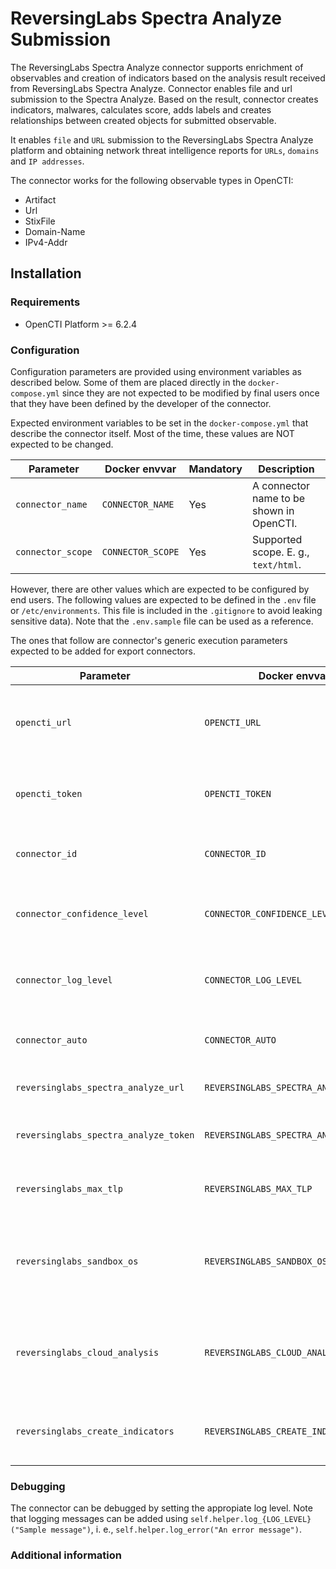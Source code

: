 # ReversingLabs Spectra Analyze Submission

The ReversingLabs Spectra Analyze connector supports enrichment of observables and creation of indicators based on the analysis result received from ReversingLabs Spectra Analyze. Connector enables file and url submission to the Spectra Analyze. Based on the result, connector creates indicators, malwares, calculates score, adds labels and creates relationships between created objects for submitted observable.

It enables `file` and `URL` submission to the ReversingLabs Spectra Analyze platform and obtaining network threat intelligence reports for `URLs`, `domains` and `IP addresses`.

The connector works for the following observable types in OpenCTI:

- Artifact
- Url
- StixFile  
- Domain-Name
- IPv4-Addr


## Installation

### Requirements

- OpenCTI Platform >= 6.2.4

### Configuration

Configuration parameters are provided using environment variables as described below. Some of them are placed directly in the `docker-compose.yml` since they are not expected to be modified by final users once that they have been defined by the developer of the connector.

Expected environment variables to be set in the  `docker-compose.yml` that describe the connector itself. Most of the time, these values are NOT expected to be changed.

| Parameter                            | Docker envvar                       | Mandatory    | Description                                                                                                                                                |
| ------------------------------------ | ----------------------------------- | ------------ | ---------------------------------------------------------------------------------------------------------------------------------------------------------- |
| `connector_name`                     | `CONNECTOR_NAME`                    | Yes          | A connector name to be shown in OpenCTI.                                                                                                                   |
| `connector_scope`                    | `CONNECTOR_SCOPE`                   | Yes          | Supported scope. E. g., `text/html`.                                                                                                                       |

However, there are other values which are expected to be configured by end users. The following values are expected to be defined in the `.env` file or `/etc/environments`. This file is included in the `.gitignore` to avoid leaking sensitive data).  Note that the `.env.sample` file can be used as a reference.

The ones that follow are connector's generic execution parameters expected to be added for export connectors.

| Parameter                            | Docker envvar                       | Mandatory    | Description                                                                                                                                                |
| ------------------------------------ | ----------------------------------- | ------------ | ---------------------------------------------------------------------------------------------------------------------------------------------------------- |
| `opencti_url`                        | `OPENCTI_URL`                       | Yes          | The URL of the OpenCTI platform. Note that final `/` should be avoided. Example value: `http://opencti:8080`                                               |
| `opencti_token`                      | `OPENCTI_TOKEN`                     | Yes          | The default admin token configured in the OpenCTI platform parameters file.                                                                                |
| `connector_id`                       | `CONNECTOR_ID`                      | Yes          | A valid arbitrary `UUIDv4` that must be unique for this connector.                                                                                         |
| `connector_confidence_level`         | `CONNECTOR_CONFIDENCE_LEVEL`        | Yes          | The default confidence level for created sightings (a number between 1 and 4).                                                                             |
| `connector_log_level`                | `CONNECTOR_LOG_LEVEL`               | Yes          | The log level for this connector, could be `debug`, `info`, `warn` or `error` (less verbose).                                                              |
| `connector_auto`		       | `CONNECTOR_AUTO`		     | Yes	    | Enable or disable auto-enrichmnet on observable (default: false)												 |
| `reversinglabs_spectra_analyze_url`  | `REVERSINGLABS_SPECTRA_ANALYZE_URL` | Yes	    | The URL of the Spectra Analyze Appliance															 |
| `reversinglabs_spectra_analyze_token`  | `REVERSINGLABS_SPECTRA_ANALYZE_TOKEN`  | Yes	    | Token used to authenticate to the Spectra Analyze Appliance                                                                                                |
| `reversinglabs_max_tlp`              | `REVERSINGLABS_MAX_TLP`             | Yes          | Maximum TLP for entity that connector can enrich                      |
| `reversinglabs_sandbox_os`           | `REVERSINGLABS_SANDBOX_OS`          | Yes          | The platform to execute the sample on. Supported values are `windows11`, `windows10`, `windows7`, `macos11`, `linux`                                       |
| `reversinglabs_cloud_analysis`       | `REVERSINGLABS_CLOUD_ANALYSIS`      | Yes          | Choose whether sample will be analyzed on Spectra Intelligence or Local Appliance. Supported values are `cloud` and `local`                                |
| `reversinglabs_create_indicators`    | `REVERSINGLABS_CREATE_INDICATORS`   | Yes          | Default `true`. Create indicators from observables based on the results received from APIs                                                                 |


### Debugging ###

The connector can be debugged by setting the appropiate log level.
Note that logging messages can be added using `self.helper.log_{LOG_LEVEL}("Sample message")`, i. e., `self.helper.log_error("An error message")`.


### Additional information
